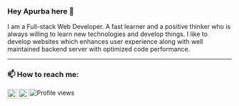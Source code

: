 ### Hey Apurba here 👋

I am a Full-stack Web Developer. A fast learner and a positive thinker who is always willing to learn new technologies and develop things. I like to develop websites which enhances user experience along with well maintained backend server with optimized code performance. 

---

### 📫 How to reach me:

<a href="https://www.linkedin.com/in/apurba-mondal-284434187/"><img align="left" alt="codeSTACKr | LinkedIn" width="22px" src="https://cdn.jsdelivr.net/npm/simple-icons@v3/icons/linkedin.svg" /></a>
<a href="mailto:apmondall123@gmail.com"><img align="left" alt="codeSTACKr | Twitter" width="22px" src="https://cdn.jsdelivr.net/npm/simple-icons@v3/icons/gmail.svg" /></a>

![Profile views](https://gpvc.arturio.dev/apmondal)
